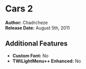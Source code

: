 # Cars 2

**Author:** Chadrcheze       
**Release Date:** August 5th, 2011

## Additional Features

- **Custom Font:** No
- **TWiLightMenu++ Enhanced:** No